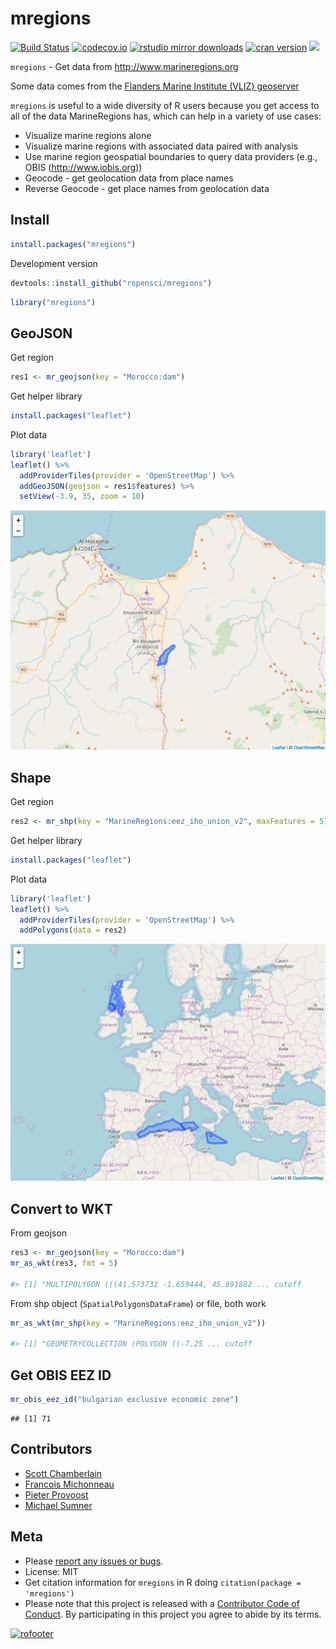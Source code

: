 mregions
========

[![Build Status](https://travis-ci.org/ropensci/mregions.svg)](https://travis-ci.org/ropensci/mregions)
[![codecov.io](https://codecov.io/github/ropensci/mregions/coverage.svg?branch=master)](https://codecov.io/github/ropensci/mregions?branch=master)
[![rstudio mirror downloads](http://cranlogs.r-pkg.org/badges/mregions?color=FAB657)](https://github.com/metacran/cranlogs.app)
[![cran version](http://www.r-pkg.org/badges/version/mregions)](https://cran.r-project.org/package=mregions)
[![](https://badges.ropensci.org/53_status.svg)](https://github.com/ropensci/onboarding/issues/53)

`mregions` - Get data from <http://www.marineregions.org>

Some data comes from the [Flanders Marine Institute (VLIZ) geoserver](http://geo.vliz.be/geoserver/web/)

`mregions` is useful to a wide diversity of R users because you get access to all of the
data MarineRegions has, which can help in a variety of use cases:

* Visualize marine regions alone
* Visualize marine regions with associated data paired with analysis
* Use marine region geospatial boundaries to query data providers (e.g., OBIS (<http://www.iobis.org>))
* Geocode - get geolocation data from place names
* Reverse Geocode - get place names from geolocation data

## Install


```r
install.packages("mregions")
```

Development version


```r
devtools::install_github("ropensci/mregions")
```


```r
library("mregions")
```

## GeoJSON

Get region


```r
res1 <- mr_geojson(key = "Morocco:dam")
```

Get helper library


```r
install.packages("leaflet")
```

Plot data


```r
library('leaflet')
leaflet() %>%
  addProviderTiles(provider = 'OpenStreetMap') %>%
  addGeoJSON(geojson = res1$features) %>%
  setView(-3.9, 35, zoom = 10)
```

![map](tools/img/leaf1.png)

## Shape

Get region


```r
res2 <- mr_shp(key = "MarineRegions:eez_iho_union_v2", maxFeatures = 5)
```

Get helper library


```r
install.packages("leaflet")
```

Plot data


```r
library('leaflet')
leaflet() %>%
  addProviderTiles(provider = 'OpenStreetMap') %>%
  addPolygons(data = res2)
```

![map2](tools/img/leaf2.png)

## Convert to WKT

From geojson


```r
res3 <- mr_geojson(key = "Morocco:dam")
mr_as_wkt(res3, fmt = 5)

#> [1] "MULTIPOLYGON (((41.573732 -1.659444, 45.891882 ... cutoff
```

From shp object (`SpatialPolygonsDataFrame`) or file, both work


```r
mr_as_wkt(mr_shp(key = "MarineRegions:eez_iho_union_v2"))

#> [1] "GEOMETRYCOLLECTION (POLYGON ((-7.25 ... cutoff
```

## Get OBIS EEZ ID


```r
mr_obis_eez_id("bulgarian exclusive economic zone")
```

```
## [1] 71
```

## Contributors

* [Scott Chamberlain](https://github.com/sckott)
* [Francois Michonneau](https://github.com/fmichonneau)
* [Pieter Provoost](https://github.com/pieterprovoost)
* [Michael Sumner](https://github.com/mdsumner)

## Meta

* Please [report any issues or bugs](https://github.com/ropensci/mregions/issues).
* License: MIT
* Get citation information for `mregions` in R doing `citation(package = 'mregions')`
* Please note that this project is released with a [Contributor Code of Conduct](CONDUCT.md). By participating in this project you agree to abide by its terms.

[![rofooter](http://ropensci.org/public_images/github_footer.png)](http://ropensci.org)

